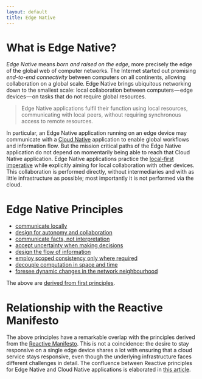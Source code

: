```yaml
---
layout: default
title: Edge Native
---
```


# What is Edge Native?

*Edge Native* means *born and raised on the edge*, more precisely the edge of the global web of computer networks.
The Internet started out promising *end-to-end connectivity* between computers on all continents, allowing collaboration on a global scale.
Edge Native brings ubiquitous networking down to the smallest scale:
local collaboration between computers — edge devices — on tasks that do not require global resources.

> Edge Native applications fulfil their function using local resources, communicating with local peers, without requiring synchronous access to remote resources.

In particular, an Edge Native application running on an edge device may communicate with a [Cloud Native](https://www.cncf.io/) application to enable global workflows and information flow.
But the mission critical paths of the Edge Native application do not depend on momentarily being able to reach that Cloud Native application.
Edge Native applications practice the [local-first imperative](https://www.inkandswitch.com/local-first.html) while explicitly aiming for local collaboration with other devices.
This collaboration is performed directly, without intermediaries and with as little infrastructure as possible; most importantly it is not performed via the cloud.

# Edge Native Principles

- [communicate locally](principles/communicate-locally.html)
- [design for autonomy and collaboration](principles/autonomy-and-collaboration.html)
- [communicate facts, not interpretation](principles/communicate-facts.html)
- [accept uncertainty when making decisions](principles/accept-uncertainty.html)
- [design the flow of information](principles/information-flow.html)
- [employ scoped consistency only where required](principles/scoped-consensus.html)
- [decouple computation in space and time](principles/decouple-space-time.html)
- [foresee dynamic changes in the network neighbourhood](principles/foresee-network-dynamics.html)

The above are [derived from first principles](first-principles.html).

# Relationship with the Reactive Manifesto

The above principles have a remarkable overlap with the principles derived from the [Reactive Manifesto](https://reactivemanifesto.org).
This is not a coincidence: the desire to stay responsive on a single edge device shares a lot with ensuring that a cloud service stays responsive, even though the underlying infrastructure faces different challenges in detail.
The confluence between Reactive principles for Edge Native and Cloud Native applications is elaborated in [this article](reactive-edge-native.html).
